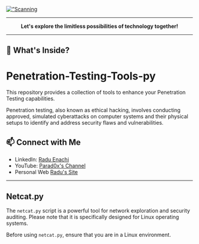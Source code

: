 <p align=”center”>
    <a href="https://raensec.com/">
        <img width=”200" height=”200"  src="https://github.com/Parad0xF/Nmap-Active-Port-Reconnaissance/assets/34218173/299d4867-b0c7-4962-b38b-0e65116a7416" alt=”Scanning Types”>
    <a/>
</p>

---

<p align="center"><b>Let's explore the limitless possibilities of technology together!</b></p>

---

## 🌟 What's Inside?

# Penetration-Testing-Tools-py

This repository provides a collection of tools to enhance your Penetration Testing capabilities.

Penetration testing, also known as ethical hacking, involves conducting approved, simulated cyberattacks on computer systems and their physical setups to identify and address security flaws and vulnerabilities. 


## 📫 Connect with Me
- LinkedIn: [Radu Enachi](https://linkedin.com/in/raensec)
- YouTube: [Parad0x's Channel](https://www.youtube.com/channel/UC9jbwalXYXFl2kdZsUNY0Sw)
- Personal Web [Radu's Site](https://raensec.com)

---




## Netcat.py

The `netcat.py` script is a powerful tool for network exploration and security auditing. Please note that it is specifically designed for Linux operating systems.

Before using `netcat.py`, ensure that you are in a Linux environment.

